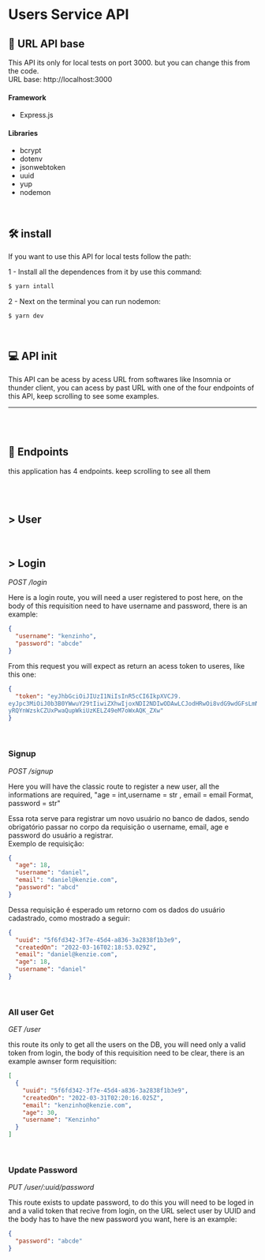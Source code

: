 # <b> Users Service API </b>

## <b> 📜 URL API base</b>

This API its only for local tests on port 3000. but you can change this from the code.<br>
URL base: http://localhost:3000

#### Framework

- Express.js

#### Libraries

- bcrypt <br>
- dotenv <br>
- jsonwebtoken <br>
- uuid <br>
- yup <br>
- nodemon

<br>

## 🛠 install

<p>If you want to use this API for local tests follow the path:</p>

1 - Install all the dependences from it by use this command:

```sh
$ yarn intall
```

2 - Next on the terminal you can run nodemon:

```
$ yarn dev
```

<br>

## <b> 💻 API init </b>

This API can be acess by acess URL from softwares like Insomnia or thunder client, you can acess by past URL with one of the four endpoints of this API, keep scrolling to see some examples.
<br>
<hr>
<br>

<br>

## <b> 🚦 Endpoints </b>

this application has 4 endpoints. keep scrolling to see all them

<br>

<br>

## <b> > User </b>

<br>

## <b> > Login </b>

<i> POST /login </i>

Here is a login route, you will need a user registered to post here, on the body of this requisition need to have username and password, there is an example:


```json
{
  "username": "kenzinho",
  "password": "abcde"
}
```

From this request you will expect as return an acess token to useres, like this one:

```json
{
  "token": "eyJhbGciOiJIUzI1NiIsInR5cCI6IkpXVCJ9.
eyJpc3MiOiJ0b3B0YWwuY29tIiwiZXhwIjoxNDI2NDIwODAwLCJodHRwOi8vdG9wdGFsLmNvbS9qd3RfY2xhaW1zL2lzX2FkbWluIjp0cnVlLCJjb21wYW55IjoiVG9wdGFsIiwiYXdlc29tZSI6dHJ1ZX0.
yRQYnWzskCZUxPwaQupWkiUzKELZ49eM7oWxAQK_ZXw"
}
```

<br>

### <b> Signup </b>

<i> POST /signup </i>


Here you will have the classic route to register a new user, all the informations are required, "age = int,username = str , email = email Format, password = str"

Essa rota serve para registrar um novo usuário no banco de dados, sendo obrigatório passar no corpo da requisição o username, email, age e password do usuário a registrar. <br>
Exemplo de requisição:

```json
{
  "age": 18,
  "username": "daniel",
  "email": "daniel@kenzie.com",
  "password": "abcd"
}
```

Dessa requisição é esperado um retorno com os dados do usuário cadastrado, como mostrado a seguir:

```json
{
  "uuid": "5f6fd342-3f7e-45d4-a836-3a2838f1b3e9",
  "createdOn": "2022-03-16T02:18:53.029Z",
  "email": "daniel@kenzie.com",
  "age": 18,
  "username": "daniel"
}
```

<br>

### <b> All user Get </b>

<i> GET /user </i>

this route its only to get all the users on the DB, you will need only a valid token from login, the body of this requisition need to be clear, there is an example awnser form requisition:

```json
[
  {
    "uuid": "5f6fd342-3f7e-45d4-a836-3a2838f1b3e9",
    "createdOn": "2022-03-31T02:20:16.025Z",
    "email": "kenzinho@kenzie.com",
    "age": 30,
    "username": "Kenzinho"
  }
]
```

<br>

### <b> Update Password </b>

<i> PUT /user/:uuid/password </i>

This route exists to update password, to do this you will need to be loged in and a valid token that recive from login, on the URL select user by UUID and the body has to have the new password you want, here is an example:

```json
{
  "password": "abcde"
}
```